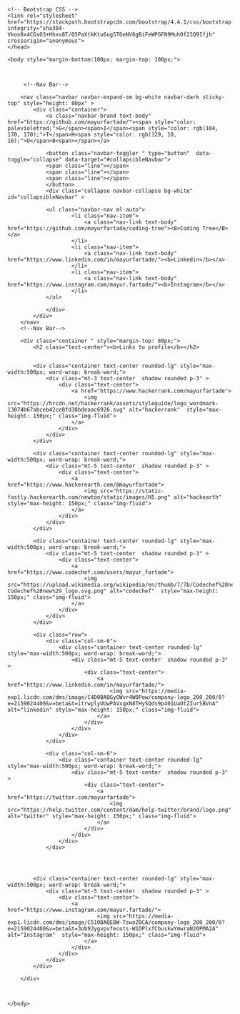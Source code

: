 <html lang="en">
  <head>
    <meta charset="UTF-8">
    <meta name="viewport" content="width=device-width, initial-scale=1, shrink-to-fit=no">

    <!-- Bootstrap CSS -->
    <link rel="stylesheet" href="https://stackpath.bootstrapcdn.com/bootstrap/4.4.1/css/bootstrap.min.css" integrity="sha384-Vkoo8x4CGsO3+Hhxv8T/Q5PaXtkKtu6ug5TOeNV6gBiFeWPGFN9MuhOf23Q9Ifjh" crossorigin="anonymous">
    </head>

    <body style="margin-bottom:100px; margin-top: 100px;">
        


         <!--Nav Bar-->
         
        <nav class="navbar navbar-expand-sm bg-white navbar-dark sticky-top" style="height: 80px" >
            <div class="container">
                <a class="navbar-brand text-body" href="https://github.com/mayurfartade/"><span style="color: palevioletred;">G</span><span>I</span><span style="color: rgb(104, 170, 170);">T</span>H<span style="color: rgb(129, 10, 10);">U</span>B<span></span></a>
                
                <button class="navbar-toggler " type="button"  data-toggle="collapse" data-target="#collapsibleNavbar">
                <span class="line"></span> 
                <span class="line"></span> 
                <span class="line"></span> 
                </button>
                <div class="collapse navbar-collapse bg-white" id="collapsibleNavbar" >
                
                <ul class="navbar-nav ml-auto">
                        <li class="nav-item">
                            <a class="nav-link text-body" href="https://github.com/mayurfartade/coding-tree"><B>Coding Tree</B></a>
                        </li>
                        <li class="nav-item">
                            <a class="nav-link text-body" href="https://www.linkedin.com/in/mayurfartade/"><b>Linkedin</b></a>
                        </li>
                        <li class="nav-item">
                            <a class="nav-link text-body" href="https://www.instagram.com/mayur.fartade/"><b>Instagram</b></a>
                        </li>
                </ul>
                
                </div>  
            </div>
        </nav>
        <!--Nav Bar-->

        <div class="container " style="margin-top: 80px;">
            <h2 class="text-center"><b>Links to profile</b></h2>


            <div class="container text-center rounded-lg" style="max-width:500px; word-wrap: break-word;"> 
                <div class="mt-3 text-center  shadow rounded p-3" >
                    <div class="text-center">
                        <a href="https://www.hackerrank.com/mayurfartade">
                            <img src="https://hrcdn.net/hackerrank/assets/styleguide/logo_wordmark-13074b67abceb42ce8fd38bdeaac6926.svg" alt="hackerrank"  style="max-height: 150px;" class="img-fluid">
                        </a>
                    </div>
                </div>
            </div>

            <div class="container text-center rounded-lg" style="max-width:500px; word-wrap: break-word;"> 
                <div class="mt-5 text-center  shadow rounded p-3" >
                    <div class="text-center">
                        <a href="https://www.hackerearth.com/@mayurfartade">
                            <img src="https://static-fastly.hackerearth.com/newton/static/images/H5.png" alt="hackearth"  style="max-height: 150px;" class="img-fluid">
                        </a>
                    </div>
                </div>
            </div>

            <div class="container text-center rounded-lg" style="max-width:500px; word-wrap: break-word;"> 
                <div class="mt-5 text-center  shadow rounded p-3" >
                    <div class="text-center">
                        <a href="https://www.codechef.com/users/mayur_fartade">
                            <img src="https://upload.wikimedia.org/wikipedia/en/thumb/7/7b/Codechef%28new%29_logo.svg/1200px-Codechef%28new%29_logo.svg.png" alt="codechef"  style="max-height: 150px;" class="img-fluid">
                        </a>
                    </div>
                </div>
            </div>

            <div class="row">
                <div class="col-sm-6">
                    <div class="container text-center rounded-lg" style="max-width:500px; word-wrap: break-word;"> 
                        <div class="mt-5 text-center  shadow rounded p-3" >
                            <div class="text-center">
                                <a href="https://www.linkedin.com/in/mayurfartade/">
                                    <img src="https://media-exp1.licdn.com/dms/image/C4D0BAQGyOWvr4W0Pow/company-logo_200_200/0?e=2159024400&v=beta&t=itrwplyUUwPAVxqxN8THySQds9p401UaOtZIurSBVnA" alt="linkedin" style="max-height: 150px;" class="img-fluid">
                                </a>
                            </div>
                        </div>
                    </div>
                </div>
                
                <div class="col-sm-6">
                    <div class="container text-center rounded-lg" style="max-width:500px; word-wrap: break-word;"> 
                        <div class="mt-5 text-center  shadow rounded p-3" >
                            <div class="text-center">
                                <a href="https://twitter.com/mayurfartade">
                                    <img src="https://help.twitter.com/content/dam/help-twitter/brand/logo.png" alt="twitter" style="max-height: 150px;" class="img-fluid">
                                </a>
                            </div>
                        </div>
                    </div>
                </div>
                
            


            <div class="container text-center rounded-lg" style="max-width:500px; word-wrap: break-word;"> 
                <div class="mt-5 text-center  shadow rounded p-3" >
                    <div class="text-center">
                        <a href="https://www.instagram.com/mayur.fartade/">
                                <img src="https://media-exp1.licdn.com/dms/image/C510BAQEBW-TswoZ0CA/company-logo_200_200/0?e=2159024400&v=beta&t=3ob9Jygvpvfecots-W1DPlxfCbuskwYmwraN20PMA2A" alt="Instagram"  style="max-height: 150px;" class="img-fluid">
                            </a>
                        </div>
                    </div>
                </div>
            </div>

        </div>

       
       
    </body>
</html>
